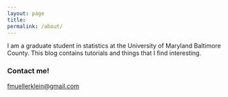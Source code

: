```yaml
---
layout: page
title: 
permalink: /about/
---
```


I am a graduate student in statistics at the University of Maryland Baltimore County. This blog contains tutorials and things that I find interesting.

### Contact me!
[fmuellerklein@gmail.com](mailto:fmuellerklein@gmail.com)
